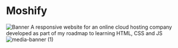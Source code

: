 # Moshify
![Banner](https://github.com/GovanDBT/Moshify/assets/62579660/b5360b2e-d3cb-49a3-9b69-2e949dd9520c)
A responsive website for an online cloud hosting company developed as part of my roadmap to learning HTML, CSS and JS
![media-banner (1)](https://github.com/GovanDBT/Moshify/assets/62579660/ef9c2da8-777a-427e-aff1-ca97530ef00e)

